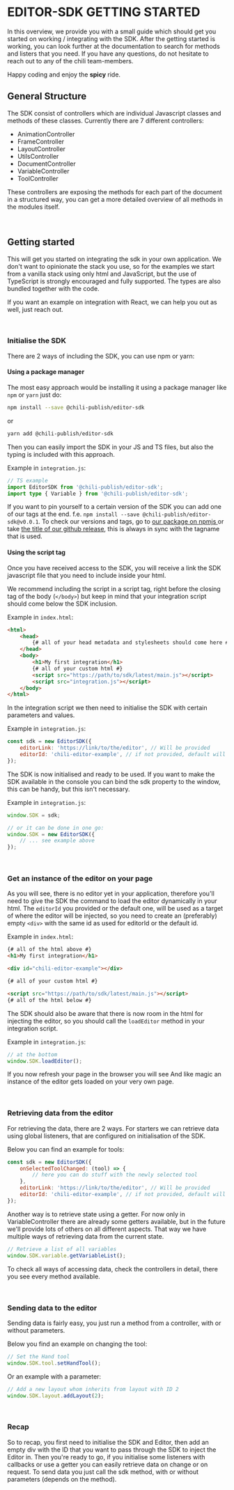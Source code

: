 # EDITOR-SDK GETTING STARTED

In this overview, we provide you with a small guide which should get you started on working / integrating with the SDK.
After the getting started is working, you can look further at the documentation to search for methods and listers that you need.
If you have any questions, do not hesitate to reach out to any of the chili team-members.

Happy coding and enjoy the **spicy** ride.

## General Structure

The SDK consist of controllers which are individual Javascript classes and methods of these classes.
Currently there are 7 different controllers:

-   AnimationController
-   FrameController
-   LayoutController
-   UtilsController
-   DocumentController
-   VariableController
-   ToolController

These controllers are exposing the methods for each part of the document in a structured way, you can get a more detailed overview of all methods in the modules itself.

<br/>

## Getting started

This will get you started on integrating the sdk in your own application.
We don't want to opinionate the stack you use, so for the examples we start from a vanilla stack using only html and JavaScript, but the use of TypeScript is strongly encouraged and fully supported. The types are also bundled together with the code.

If you want an example on integration with React, we can help you out as well, just reach out.

<br/>

### Initialise the SDK

There are 2 ways of including the SDK, you can use npm or yarn:

#### Using a package manager

The most easy approach would be installing it using a package manager like `npm` or `yarn` just do:

```bash
npm install --save @chili-publish/editor-sdk
```

or

```bash
yarn add @chili-publish/editor-sdk
```

Then you can easily import the SDK in your JS and TS files, but also the typing is included with this approach.

Example in `integration.js`:

```typescript
// TS example
import EditorSDK from '@chili-publish/editor-sdk';
import type { Variable } from '@chili-publish/editor-sdk';
```

If you want to pin yourself to a certain version of the SDK you can add one of our tags at the end. f.e. `npm install --save @chili-publish/editor-sdk@v0.0.1`.
To check our versions and tags, go to [our package on npmjs ](https://www.npmjs.com/package/@chili-publish/editor-sdk/v/0.47.1?activeTab=versions) or take [the title of our github release](https://github.com/chili-publish/editor-sdk/releases), this is always in sync with the tagname that is used.

#### Using the script tag

Once you have received access to the SDK, you will receive a link the SDK javascript file that you need to include inside your html.

We recommend including the script in a script tag, right before the closing tag of the body (`</body>`) but keep in mind that your integration script should come below the SDK inclusion.

Example in `index.html`:

```html
<html>
    <head>
        {# all of your head metadata and stylesheets should come here #}
    </head>
    <body>
        <h1>My first integration</h1>
        {# all of your custom html #}
        <script src="https://path/to/sdk/latest/main.js"></script>
        <script src="integration.js"></script>
    </body>
</html>
```

In the integration script we then need to initialise the SDK with certain parameters and values.

Example in `integration.js`:

```javascript
const sdk = new EditorSDK({
    editorLink: 'https://link/to/the/editor', // Will be provided
    editorId: 'chili-editor-example', // if not provided, default will be 'chili-editor'
});
```

The SDK is now initialised and ready to be used.
If you want to make the SDK available in the console you can bind the sdk property to the window, this can be handy, but this isn't necessary.

Example in `integration.js`:

```javascript
window.SDK = sdk;

// or it can be done in one go:
window.SDK = new EditorSDK({
    // ... see example above
});
```

<br/>

### Get an instance of the editor on your page

As you will see, there is no editor yet in your application, therefore you'll need to give the SDK the command to load the editor dynamically in your html. The `editorId` you provided or the default one, will be used as a target of where the editor will be injected, so you need to create an (preferably) empty `<div>` with the same id as used for editorId or the default id.

Example in `index.html`:

```html
{# all of the html above #}
<h1>My first integration</h1>

<div id="chili-editor-example"></div>

{# all of your custom html #}

<script src="https://path/to/sdk/latest/main.js"></script>
{# all of the html below #}
```

The SDK should also be aware that there is now room in the html for injecting the editor, so you should call the `loadEditor` method in your integration script.

Example in `integration.js`:

```javascript
// at the bottom
window.SDK.loadEditor();
```

If you now refresh your page in the browser you will see And like magic an instance of the editor gets loaded on your very own page.

<br/>

### Retrieving data from the editor

For retrieving the data, there are 2 ways. For starters we can retrieve data using global listeners, that are configured on initialisation of the SDK.

Below you can find an example for tools:

```javascript
const sdk = new EditorSDK({
    onSelectedToolChanged: (tool) => {
        // here you can do stuff with the newly selected tool
    },
    editorLink: 'https://link/to/the/editor', // Will be provided
    editorId: 'chili-editor-example', // if not provided, default will be 'chili-editor'
});
```

Another way is to retrieve state using a getter. For now only in VariableController there are already some getters available, but in the future we'll provide lots of others on all different aspects.
That way we have multiple ways of retrieving data from the current state.

```javascript
// Retrieve a list of all variables
window.SDK.variable.getVariableList();
```

To check all ways of accessing data, check the controllers in detail, there you see every method available.

<br/>

### Sending data to the editor

Sending data is fairly easy, you just run a method from a controller, with or without parameters.

Below you find an example on changing the tool:

```javascript
// Set the Hand tool
window.SDK.tool.setHandTool();
```

Or an example with a parameter:

```javascript
// Add a new layout whom inherits from layout with ID 2
window.SDK.layout.addLayout(2);
```

<br/>

### Recap

So to recap, you first need to initialise the SDK and Editor, then add an empty div with the ID that you want to pass through the SDK to inject the Editor in.
Then you're ready to go, if you initialise some listeners with callbacks or use a getter you can easily retrieve data on change or on request.
To send data you just call the sdk method, with or without parameters (depends on the method).
